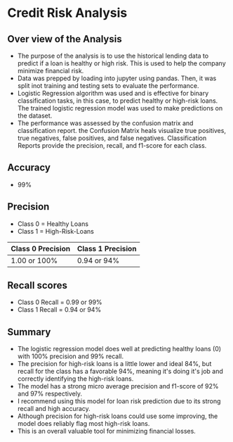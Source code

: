 # Credit Risk Analysis #

## Over view of the Analysis ## 
- The purpose of the analysis is to use the historical lending data to predict if a loan is healthy or high risk. This is used to help the company minimize financial risk. 
- Data was prepped by loading into jupyter using pandas. Then, it was split inot training and testing sets to evaluate the performance. 
- Logistic Regression algorithm was used and is effective for binary classification tasks, in this case, to predict healthy or high-risk loans. The trained logistic regression model was used to make predictions on the dataset. 
- The performance was assessed by the confusion matrix and classification report. the Confusion Matrix heals visualize true positives, true negatives, false positives, and false negatives. Classification Reports provide the precision, recall, and f1-score for each class. 

## Accuracy ##
- 99% 

## Precision ## 
- Class 0 = Healthy Loans        
- Class 1 = High-Risk-Loans

Class 0 Precision     | Class 1 Precision
--------------------- | ---------------------
1.00 or 100%          | 0.94 or 94%
 
## Recall scores ##

- Class 0 Recall = 0.99 or 99%
- Class 1 Recall = 0.94 or 94%

## Summary ##

- The logistic regression model does well at predicting healthy loans (0) with 100% precision and 99% recall.
- The precision for high-risk loans is a little lower and ideal 84%, but recall for the class has a favorable 94%, meaning it's doing it's job and correctly identifying the high-risk loans.
- The model has a strong micro average precision and f1-score of 92% and 97% respectively. 
- I recommend using this model for loan risk prediction due to its strong recall and high accuracy.
- Although precision for high-risk loans could use some improving, the model does reliably flag most high-risk loans. 
- This is an overall valuable tool for minimizing financial losses.